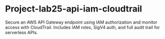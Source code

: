 # Project-lab25-api-iam-cloudtrail
Secure an AWS API Gateway endpoint using IAM authorization and monitor access with CloudTrail. Includes IAM roles, SigV4 auth, and full audit trail for serverless APIs.
